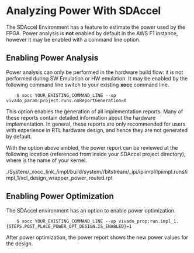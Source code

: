 # Analyzing Power With SDAccel

The SDAccel Environment has a feature to estimate the power used by the FPGA. Power analysis is **not** enabled by default in the AWS F1 instance, however it may be enabled with a command line option. 

## Enabling Power Analysis

Power analysis can only be performed in the hardware build flow: it is not performed during SW Emulation or HW emulation. It may be enabled by the following command line switch to your existing **xocc** command line. 

```
	$ xocc YOUR_EXISTING_COMMAND_LINE --xp vivado_param:project.runs.noReportGeneration=0
```
This option enables the generation of all implementation reports. Many of these reports contain detailed information about the hardware implementation. In general, these reports are only recommended for users with experience in RTL hardware design, and hence they are not generated by default.

With the option above ambled, the power report can be reviewed at the following location (referenced from inside your SDAccel project directory), where **<KERNEL>** is the name of your kernel. 

./System/\_xocc\_link\_<KERNEL>/impl/build/system/<KERNEL>/bitstream/<KERNEL>_ipi/ipiimpl/ipiimpl.runs/impl_1/xcl_design_wrapper_power_routed.rpt


## Enabling Power Optimization

The SDAccel environment has an option to enable power optimization. 

```
	$ xocc YOUR_EXISTING_COMMAND_LINE --xp vivado_prop:run.impl_1.{STEPS.POST_PLACE_POWER_OPT_DESIGN.IS_ENABLED}=1
```
After power optimization, the power report shows the new power values for the design.


[SDAccel_landing_page]: https://www.xilinx.com/products/design-tools/software-zone/sdaccel.html
[VHLS_landing_page]: https://www.xilinx.com/products/design-tools/vivado/integration/esl-design.html
[Vivado_landing_page]: https://www.xilinx.com/products/design-tools/vivado.html

[latest SDAccel Environment User Guide]: https://www.xilinx.com/cgi-bin/docs/rdoc?v=latest;d=ug1023-sdaccel-user-guide.pdf
[latest UG1021]: https://www.xilinx.com/cgi-bin/docs/rdoc?v=latest;d=ug1021-sdaccel-intro-tutorial.pdf
[latest SDAccel Environment Optimization Guide]: https://www.xilinx.com/cgi-bin/docs/rdoc?v=latest;d=ug1207-sdaccel-optimization-guide.pdf
[latest UG949]: https://www.xilinx.com/cgi-bin/docs/rdoc?v=latest;d=ug949-vivado-design-methodology.pdf

[UG1023 2017.4]: https://www.xilinx.com/support/documentation/sw_manuals/xilinx2017_4/ug1023-sdaccel-user-guide.pdf
[UG1021 2017.4]: https://www.xilinx.com/support/documentation/sw_manuals/xilinx2017_4/ug1021-sdaccel-intro-tutorial.pdf
[UG1207 2017.4]: https://www.xilinx.com/support/documentation/sw_manuals/xilinx2017_4/ug1207-sdaccel-optimization-guide.pdf
[UG1238 2017.4]:http://www.xilinx.com/support/documentation/sw_manuals/xilinx2017_4/ug1238-sdx-rnil.pdf
[Xilinx SDAccel documentation]: https://www.xilinx.com/products/design-tools/software-zone/sdaccel.html#documentation
[Xilinx SDAccel GitHub repository]: https://github.com/Xilinx/SDAccel_Examples
